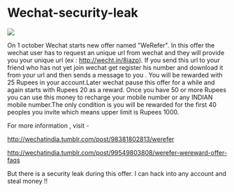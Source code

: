 # Wechat-security-leak
![](https://camo.githubusercontent.com/f8ce71c3e73b5d83b10a415d29ef571441ad5789/687474703a2f2f33332e6d656469612e74756d626c722e636f6d2f6176617461725f3235616161323633346264345f3132382e706e67)

On 1 october Wechat starts new offer named "WeRefer". In this offer the wechat user has to request an unique url from wechat and they will provide you your unique url (ex : http://wecht.in/8iazp). If you send this url to your friend who has not yet join wechat get register his number and download it from your url and then sends a message to you . You will be rewarded with 25 Rupees in your account.Later wechat pause this offer for a while and again starts with Rupees 20 as a reward. Once you have 50 or more Rupees you can use this money to recharge your mobile number or any INDIAN mobile number.The only condition is you will be rewarded for the first 40 peoples you invite which means upper limit is Rupees 1000.

For more information , visit - 

http://wechatindia.tumblr.com/post/98381802813/werefer

http://wechatindia.tumblr.com/post/99549803808/werefer-wereward-offer-faqs

But there is a security leak during this offer. I can hack into any account and steal money !!

